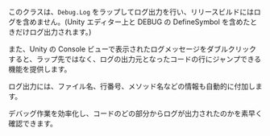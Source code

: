 このクラスは、`Debug.Log` をラップしてログ出力を行い、リリースビルドにはログを含めません。(Unity エディター上と DEBUG の DefineSymbol を含めたときだけログ出力されます。)

また、Unity の Console ビューで表示されたログメッセージをダブルクリックすると、ラップ先ではなく、ログの出力元となったコードの行にジャンプできる機能を提供します。

ログ出力には、ファイル名、行番号、メソッド名などの情報も自動的に付加します。

デバッグ作業を効率化し、コードのどの部分からログが出力されたのかを素早く確認できます。
